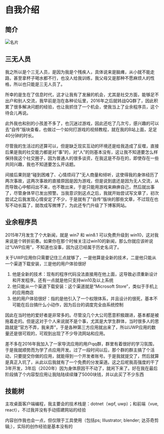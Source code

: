 # 自我介绍

## 简介

![名片](/img/名片.png)

## 三无人员

我之所以是个三无人员，是因为我是个残疾人，具体说来是脑瘫，从小就不能走路，甚至拿杯子喝水都不行，也没人给我训练，我父母又是那种不愿麻烦人的性格，所以也只能是三无人员了。

所幸的是生在了信息时代，这才让我有了发展的机会，尤其是社交方面，能够足不出户和别人交流，我早前是泡在各种论坛里，2016年之后就转战QQ群了，因此积累了很多解决问题的经验，也让我抓住了一个机会，使我当上了业余程序员，这个待会儿再说。

此外我也和别的小孩差不多了，也沉迷过游戏，因此还吃了几次亏，感兴趣的可以去“自传”版块查看，也做过一个如何打游戏的视频教程，就在我的B站上面，足足40分钟的时长。

尽管我的生活过的还算可以，但是缺乏现实互动的环境还是给我造成了反噬，直接后果是我的社交能力都是对“事”的，对“人”的则基本没有，这让我不知道要怎么样保持我这个社交圈子，因为普通人的很多谈资，在我这是不存在的，即使存在一些共同兴趣，我也不知道要怎么开话题。  

间接后果则是“碰到困难了、心情烦闷了”无人商量和倾听，这使得我的身体经历了两次事故，这两次事故的直接原因是因为游戏，但是说到底还是因为无人交流，从而导致心中郁闷出不来，也不敢出来，于是只能用游戏来麻痹自己，然后就出事了，尽管身体早已发出预警。当我意识到这点之后，我就开始尝试写文章了，初次尝试之后我发现心情安定了不少，于是就有了“自传”版块的那些文章，不过现在也写不动长篇了，就改成写微博了，为此还专门升级了下博客网站。

## 业余程序员

2015年7月发生了个大新闻，就是 win7 和 win8.1 可以免费升级到 win10，这对我来说是个转折前奏。如果你在那个时候关注过win10的新闻，那么你就应该听说过“UWP应用”，不知道也没事，因为这已经属于历史名词了。

关于UWP应用你只需要记住三点就够了，一是他算是全新的技术，二是他只能从一个渠道下载安装，三是他的用户体验很好

1. 他是全新的技术：现有的程序代码没法直接用在他上面，这导致必须重新设计和开发程序。还有一点就是他只支持win10及以上系统
2. 他只能从一个渠道下载安装：这个渠道就是“Microsoft Store”，类似于手机上的应用商店
3. 他的用户体验很好：指的是他引入了一个权限体系，并且设计的很死，基本不可能在后台搞什么小动作，因为后台的调度完全由系统控制

因此在当时他的爱好者是非常多的。尽管没几个大公司愿意积极跟进，基本都是被拖着走的。但是这对于个人来说就不是个事，尤其是大学生群体，当时很多人的思路就是“官方不弄，我来弄”，于是各种第三方应用就出来了，所以UWP应用的数量还是很可观的，可观到出现了不少导流网站和应用。

差不多在2016年我加入了一家导流应用的用户qq群，群里有着很好的学习氛围，于是我就顺势而为学了点应用开发。过了一段时间以后，那个群的群主搞了个活动，只要提交你做的应用，就能得到一个开发者账号。于是我就提交了，然后就算是真正入坑了，从此以后我就有了一个免费的分发渠道。这之后呢我高强度的干了3年开发，3年后（2020年）因为身体原因干不动了，就闲下来了。好在我在最后阶段搞了个内容型应用让我陆陆续续赚了5000块钱，并以此买了不少东西

## 技能树

主攻桌面客户端编程，我主要会的技术栈是：dotnet（wpf, uwp）；和前端（vue, react），不过我并没有手动搭建网站的经验

内容创作我也会一点，但仅限于工具使用（包括ps; Illustrator; blender; 达芬奇剪辑;），实际的创作经验是基本没有的